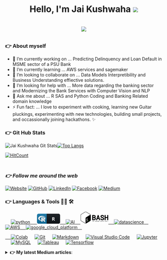 <h1 align="center">Hello, I'm Jai Kushwaha <img src="https://github.com/jaikushwaha7/jaikushwaha7/blob/master/gif1.gif/" width="50" </h1>
<p align="center">
 <a href="https://github.com/DenverCoder1/readme-typing-svg"><img src="https://readme-typing-svg.herokuapp.com?lines=DS%20|%20AI%20|%20ML%20Enthusiast;Model+Developer%20|%20Model+Governance%20|%20Model+Validation;Learner+at+Heart;&center=true&width=500&height=50&font=georgia"></a>
</p>   

  ### 👉 About myself
- 🔭 I’m currently working on ... Predicting Delinquency and Loan Default in MSME sector of a PSU Bank
- 🌱 I’m currently learning ... AWS services and sagemaker
- 👯 I’m looking to collaborate on ... Data Models Interpretibility and Business Understanding effiective solutions.
- 🤔 I’m looking for help with ... More data regarding the banking sector and Modernizing the Bank Services with Computer Vision and NLP
- 💬 Ask me about ... R SAS and Python Coding and Banking Related domain knowledge
- ⚡ Fun fact: ... I love to experiment with cooking, learning new Guitar pluckings, experimenting with new technologies, building small projects, and occassionally joining hackathons. ✨

### 👉 Git Hub Stats

![Jai Kushwaha Git Stats](https://github-readme-stats-sigma-five.vercel.app/api?username=jaikushwaha7&&show_icons=true&title_color=ffffff&icon_color=bb2acf&text_color=daf7dc&bg_color=151515&v=dkE4mVhwMB4&redir_token=QUFFLUhqa1B1ZEdRd0Q0ZTdZVk9MeXEtODQzWHMxOXVsQXxBQ3Jtc0trbDd1a3c5N1RXdWxWc1JNVmp0SDhfV09FZWcwYXV4dUVXUV9fOWhkcE9CRTI1V1BtZzRFbmxqM08yWWZGRmswX1Z5VlJtQVUxc3lQdXZ3bUJoZkV6VnZjeVBjeU1TMFpvWVA3bmhNMlNRS24zQlRQOA==&event=video_description&theme=onedark)[![Top Langs](https://github-readme-stats.vercel.app/api/top-langs/?username=jaikushwaha7&layout=compact&bg_color=151515&theme=dracula)](https://github.com/anuraghazra/github-readme-stats)
                                                                                       
<!-- [![trophy](https://github-readme-stats-ruby-one.vercel.app/?username=jaikushwaha7&no-frame=true&theme=oldie)](https://github.com/jaikushwaha7/github-profile-trophy/)
-->
[![HitCount](http://hits.dwyl.com/jaikushwaha7/jaikushwaha7.svg)](http://hits.dwyl.com/jaikushwaha7/jaikushwaha7)
<h3 align="center"><table style="background-color:#F5F5DC">

<!--<tr>
<td>

<img align="center" src="https://github.com/jaikushwaha7/jaikushwaha7/blob/master/Jai%20Photo.jpg" width="180"/>
👨‍ Jai Kushwaha 
<p align="center">
<a href = "https://github.com/jaikushwaha7"><img src = "https://github.com/harshalrj25/MasterAssetsRepo/blob/master/gitHubLogo.png" width="32" height = "33"/></a>
<a href = "https://stackoverflow.com/users/14311693/jai-kushwaha?tab=profile"><img src = "https://github.com/harshalrj25/MasterAssetsRepo/blob/master/stackoverflow svg icon.svg" width="36" height="36"/></a>
-->
</p>
</td>

</tr> 
</table></h2>


### <i> 👉 Follow me around the web</i>

<p align="left">
  	<a href="https://jaikushwaha7.github.io/JaiKushwaha.github.io//"><img src="https://img.shields.io/badge/website-000000?style=for-the-badge&logo=About.me&logoColor=white" alt="Website"/></a>
	<a href="mailto:jaikushwaha7@gmail.com><img src="https://img.shields.io/badge/Gmail-D14836?style=for-the-badge&logo=gmail&logoColor=white" alt="Gmail"/></a>
	<a href="https://github.com/jaikushwaha7"><img src="https://img.shields.io/badge/GitHub-100000?style=for-the-badge&logo=github&logoColor=white" alt="GitHub"/></a>
	<a href="https://linkedin.com/in/jai-kushwaha"><img src="https://img.shields.io/badge/LinkedIn-0077B5?style=for-the-badge&logo=linkedin&logoColor=white" alt="LinkedIn"/></a>
	<a href="https://www.facebook.com/jai.kushwaha.5/"><img src="https://img.shields.io/badge/Facebook-1877F2?style=for-the-badge&logo=facebook&logoColor=white" alt="Facebook"/></a>
        <a href="https://medium.com/@jaikushwaha7/"><img src="https://img.shields.io/badge/Medium-12100E?style=for-the-badge&logo=medium&logoColor=white" alt="Medium"/></a>

</div>

### 👉 Languages & Tools 👨‍💻 🛠
<p align="left">
<!-- For more icons please follow  https://github.com/MikeCodesDotNET/ColoredBadges -->	
&emsp;
    <a href="#"><img src="https://img.shields.io/badge/Python-14354C?style=for-the-badge&logo=python&logoColor=white" alt="python" width="100" hight="30"> 
&emsp;
<a href="#"><img src="https://github.com/MikeCodesDotNET/ColoredBadges/blob/master/png/dev/languages/r.png" alt="R" >&emsp;
 <a href="#"><img src="https://github.com/Xx-Ashutosh-xX/Xx-Ashutosh-xX/blob/master/assets/icons/ai.png" alt="AI" width="90" hight="30">&emsp;
 <a href="#"><img src="https://github.com/Xx-Ashutosh-xX/Xx-Ashutosh-xX/blob/master/assets/icons/bash.png" alt="bash" width="90" hight="30">&emsp;
 <a href="#"><img src="https://github.com/Xx-Ashutosh-xX/Xx-Ashutosh-xX/blob/master/assets/icons/datascience.png" alt="datascience" width="150" hight="80">&emsp;
 <a href="#"><img src="https://github.com/MikeCodesDotNET/ColoredBadges/blob/master/png/dev/services/aws.png" alt="AWS" width="90" hight="30">&emsp;
 <a href="#"><img src="https://github.com/Xx-Ashutosh-xX/Xx-Ashutosh-xX/blob/master/assets/icons/google_cloud_platform.png" alt="google_cloud_platform" width="200" hight="80">&emsp;
<p>
  &emsp;
    <a href="#"><img alt="Colab" src="https://img.shields.io/badge/Colab-00b56a.svg?logo=google-colab&logoColor=white"></a>
  &emsp;
    <a href="#"><img alt="Git" src="https://img.shields.io/badge/Git%20-%23F05033.svg?logo=git&logoColor=white"></a>
&emsp;
    <a href="#"><img alt="Markdown" src="https://img.shields.io/badge/Markdown-000000?style=flate&logo=markdown&logoColor=white"></a>
  &emsp;
    <a href="#"><img alt="Visual Studio Code" src="https://img.shields.io/badge/Visual%20Studio%20Code-0078d7.svg?logo=visual-studio-code&logoColor=white"></a>
  &emsp;
    <a href="#"><img alt="Jupyter" src="https://img.shields.io/badge/Jupyter%20-%23F37626.svg?logo=Jupyter&logoColor=white"></a>
 &emsp; 
    <a href="#"><img alt="MySQL" src="https://img.shields.io/badge/MySQL-00000F?style=for-the-badge&logo=mysql&logoColor=white"></a>
 &emsp; 	
    <a href="#"><img alt="Tableau" src="https://img.shields.io/badge/Tableau-E97627?style=for-the-badge&logo=Tableau&logoColor=white"></a>
 &emsp; 	
    <a href="#"><img alt="Tensorflow" src="https://img.shields.io/badge/TensorFlow-FF6F00?style=for-the-badge&logo=tensorflow&logoColor=white"></a>
 &emsp; 
															

<details> 

<summary><b> 👉 My latest Medium articles</b>:</summary>
   <a target="_blank" href="https://medium.com/@jaikushwaha7/enhancing-poorly-designed-dashboard-a3eec838c6b5?source=---------2----------------------------"><img src="https://github-readme-medium-recent-article.vercel.app/medium/@jaikushwaha7/0" alt="Recent Article 0"></a>
   <a target="_blank" href="https://medium.com/@jaikushwaha7/application-of-linear-programming-lp-and-discuss-the-usefulness-of-lp-91c1bf1d1c5c?source=---------3----------------------------/1"><img src="https://github-readme-medium-recent-article.vercel.app/medium/@jaikushwaha7/1" alt="Recent Article 1"></a>
   <a target="_blank" href="https://medium.com/@jaikushwaha7/applications-of-various-time-series-models-in-the-context-of-prices-of-airlines-ticket-like-low-911b060a94cb?source=---------4----------------------------/2"><img src="https://github-readme-medium-recent-article.vercel.app/medium/@jaikushwaha7/2" alt="Recent Article 2"></a>
   <a target="_blank" href="https://medium.com/@jaikushwaha7/the-applications-of-anova-one-way-anova-two-way-anova-and-regression-techniques-in-the-context-c53d84c1a248?source=---------5----------------------------/3"><img src="https://github-readme-medium-recent-article.vercel.app/medium/@jaikushwaha7/3" alt="Recent Article 3"></a>
</details>



